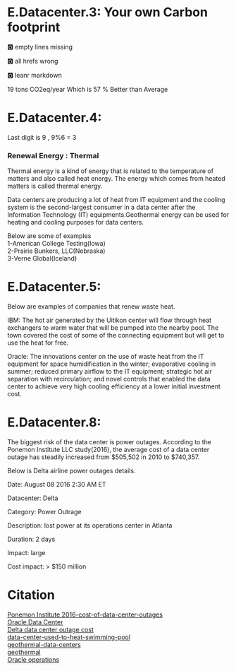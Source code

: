 # E.Datacenter.3: Your own Carbon footprint

:o2: empty lines missing

:o2: all hrefs wrong

:o2: leanr markdown

19 tons CO2eq/year  Which is 57 % Better than Average

# E.Datacenter.4:

Last digit is 9 , 9%6 = 3

### Renewal Energy : Thermal 

Thermal energy is a kind of energy that is related to the temperature of matters and also called heat energy. The energy which comes from heated matters is called thermal energy.

Data centers are producing a lot of heat from IT equipment and the cooling system is the second-largest consumer in a data center after the Information Technology (IT) equipments.Geothermal energy can be used for heating and cooling purposes for data centers.

Below are some of examples  
1-American College Testing(Iowa)    
2-Prairie Bunkers, LLC(Nebraska)  
3-Verne Global(Iceland)    


# E.Datacenter.5:


Below are examples of companies that renew waste heat.

IBM: The hot air generated by the Uitikon center will flow through heat exchangers to warm water that will be pumped into the nearby pool. The town covered the cost of some of the connecting equipment but will get to use the heat for free.

Oracle: The innovations center on the use of waste heat from the IT equipment for space humidification in the winter; evaporative cooling in summer; reduced primary airflow to the IT equipment; strategic hot air separation with recirculation; and novel controls that enabled the data center to achieve very high cooling efficiency at a lower initial investment cost.

# E.Datacenter.8:

The biggest risk of the data center is power outages. According to the Ponemon Institute LLC study(2016), the average cost of a data center outage has steadily increased from $505,502 in 2010 to $740,357.

Below is Delta airline power outages details.

Date: August 08 2016 2:30 AM ET

Datacenter: Delta

Category: Power Outrage

Description: lost power at its operations center in Atlanta 

Duration: 2 days

Impact: large

Cost impact: > $150 million



# Citation 
[Ponemon Institute 2016-cost-of-data-center-outages](https://www.vertiv.com/globalassets/documents/reports/2016-cost-of-data-center-outages-11-11_51190_1.pdf)  
[Oracle Data Center](http://www.oracle.com/us/products/applications/green/innovation-data-center-2394061.pdf)  
[Delta data center outage cost](https://money.cnn.com/2016/09/07/technology/delta-computer-outage-cost/)   
[data-center-used-to-heat-swimming-pool](https://www.datacenterknowledge.com/archives/2008/04/02/data-center-used-to-heat-swimming-pool)    
[geothermal-data-centers ](https://www.datacenterknowledge.com/geothermal-data-centers)    
[geothermal](https://www.irena.org/geothermal)    
[Oracle operations](https://www.oracle.com/corporate/citizenship/sustainability/operations.html)    
